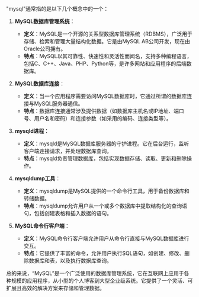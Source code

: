 
"mysql"通常指的是以下几个概念中的一个：

1. **MySQL数据库管理系统**：
   - **定义**：MySQL是一个开源的关系型数据库管理系统（RDBMS），广泛用于存储、检索和管理大量结构化数据。它是由MySQL AB公司开发，现在由Oracle公司拥有。
   - **特点**：MySQL以其可靠性、快速性和灵活性而闻名，支持多种编程语言，包括C、C++、Java、PHP、Python等，是许多网站和应用程序的后端数据库。

2. **MySQL数据库连接**：
   - **定义**：当一个应用程序需要访问MySQL数据库时，它通过所谓的数据库连接与MySQL服务器通信。
   - **特点**：数据库连接通常涉及提供数据（如数据库主机名或IP地址、端口号、用户名和密码）和连接参数（如采用的编码、连接类型等）。

3. **mysqld进程**：
   - **定义**：mysqld是MySQL数据库服务器的守护进程。它在后台运行，监听客户端连接请求，并处理数据库查询。
   - **特点**：mysqld负责管理数据库，包括实现数据存储、读取、更新和删除操作。

4. **mysqldump工具**：
   - **定义**：mysqldump是MySQL提供的一个命令行工具，用于备份数据库和转储数据。
   - **特点**：mysqldump允许用户从一个或多个数据库中提取结构化的查询语句，包括创建表格和插入数据的语句。

5. **MySQL命令行客户端**：
   - **定义**：MySQL命令行客户端允许用户从命令行直接与MySQL数据库进行交互。
   - **特点**：它提供了丰富的命令，允许用户执行SQL语句，如创建、修改、删除数据库和表，以及执行数据库查询。

总的来说，“MySQL”是一个广泛使用的数据库管理系统，它在互联网上应用于各种规模的应用程序，从小型的个人博客到大型企业级系统。它提供了一个灵活、可扩展且高效的解决方案来存储和管理数据。